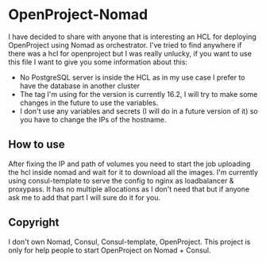 # OpenProject-Nomad

I have decided to share with anyone that is interesting an HCL for deploying OpenProject using Nomad as orchestrator.
I've tried to find anywhere if there was a hcl for openproject but I was really unlucky, if you want to use this file I want to give you some information about this:
- No PostgreSQL server is inside the HCL as in my use case I prefer to have the database in another cluster
- The tag I'm using for the version is currently 16.2, I will try to make some changes in the future to use the variables.
- I don't use any variables and secrets (I will do in a future version of it) so you have to change the IPs of the hostname.

## How to use

After fixing the IP and path of volumes you need to start the job uploading the hcl inside nomad and wait for it to download all the images.
I'm currently using consul-template to serve the config to nginx as loadbalancer & proxypass.
It has no multiple allocations as I don't need that but if anyone ask me to add that part I will sure do it for you.

## Copyright

I don't own Nomad, Consul, Consul-template, OpenProject. 
This project is only for help people to start OpenProject on Nomad + Consul.
